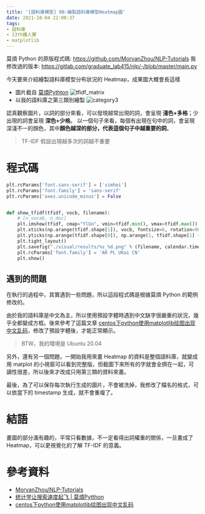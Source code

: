 ```yaml
---
title: '[語料庫模型] 08-繪製語料庫模型Heatmap圖'
date: 2021-10-04 22:00:37
tags:
- 語料庫
- 13th鐵人賽
- matplotlib
---
```


莫煩 Python 的原版程式碼: https://github.com/MorvanZhou/NLP-Tutorials
我修改過的版本: https://gitlab.com/graduate_lab415/nlp/-/blob/master/main.py

今天要來介紹繪製語料庫模型分布狀況的 Heatmap，成果圖大概會長這樣
<!-- more -->

- 圖片截自 [莫煩Pythton](https://mofanpy.com/tutorials/machine-learning/nlp/tfidf/)
    ![tfidf_matrix](tfidf_matrix.png)
- 以我的語料庫之第三類別繪製
    ![category3](category3.png)

認真觀察圖片，以詞的部分來看，可以發現越常出現的詞，會呈現 **淺色+多格**；少出現的詞會呈現 **深色+少格**。
以一個句子來看，每個有出現在句中的詞，會呈現深淺不一的顏色，其中**顏色越深的部分，代表這個句子中越重要的詞**。
> TF-IDF 假設出現越多次的詞越不重要

# 程式碼
```python
plt.rcParams['font.sans-serif'] = ['simhei']
plt.rcParams['font.family'] = 'sans-serif'
plt.rcParams['axes.unicode_minus'] = False


def show_tfidf(tfidf, vocb, filename):
    # [n_vocab, n_doc]
    plt.imshow(tfidf, cmap="YlGn", vmin=tfidf.min(), vmax=tfidf.max())
    plt.xticks(np.arange(tfidf.shape[1]), vocb, fontsize=6, rotation=90)
    plt.yticks(np.arange(tfidf.shape[0]), np.arange(1, tfidf.shape[1] + 1), fontsize=6)
    plt.tight_layout()
    plt.savefig("./visual/results/%s_%d.png" % (filename, calendar.timegm(time.gmtime())), format="png", dpi=500)
    plt.rcParams['font.family'] = 'AR PL UKai CN'
    plt.show()
```

## 遇到的問題

在執行的過程中，其實遇到一些問題，所以這段程式碼是根據莫煩 Python 的範例修改的。

由於我的語料庫是中文為主，所以使用預設字體時遇到中文缺字很嚴重的狀況，幾乎全都變成方框。後來參考了這篇文章 [centos下python使用matplotlib绘图出现中文乱码](https://blog.csdn.net/zhuxian2009/article/details/100149759)，修改了預設字體後，才能正常顯示。
> BTW，我的環境是 Ubuntu 20.04

另外，還有另一個問題，一開始我用來畫 Heatmap 的資料是整個語料庫，就變成用 matplot 的小視窗可以看到完整版，但截圖下來所有的字就會全擠在一起，可讀性很差，所以後來才改成只用第三類的資料來畫。

最後，為了可以保存每次執行生成的圖片，不會被洗掉，我修改了檔名的格式，可以依當下的 timestamp 生成，就不會重複了。

# 結語
畫圖的部分滿有趣的，平常只看數據，不一定看得出詞權重的關係，一旦畫成了 Heatmap，可以更視覺化的了解 TF-IDF 的意義。

# 參考資料
- [MorvanZhou/NLP-Tutorials](https://github.com/MorvanZhou/NLP-Tutorials)
- [统计学让搜索速度起飞 | 莫煩Pytthon](https://mofanpy.com/tutorials/machine-learning/nlp/tfidf/)
- [centos下python使用matplotlib绘图出现中文乱码](https://blog.csdn.net/zhuxian2009/article/details/100149759)
